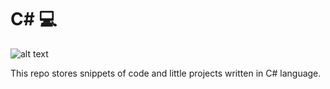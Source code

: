 # C# 💻

![alt text](https://imgs.search.brave.com/YC3ZfOcqeIi4LTWe548ICr_H1qGUgxseMiwKDCXUfr8/rs:fit:1200:630:1/g:ce/aHR0cHM6Ly9yZXMu/Y2xvdWRpbmFyeS5j/b20vdGVlcHVibGlj/L2ltYWdlL3ByaXZh/dGUvcy0tUl96MFVR/ZHgtLS90X1ByZXZp/ZXcvYl9yZ2I6MTkx/OTE5LGNfbHBhZCxm/X2pwZyxoXzYzMCxx/XzkwLHdfMTIwMC92/MTU3MTk1NTE1Mi9w/cm9kdWN0aW9uL2Rl/c2lnbnMvNjQ1ODEy/NV8wLmpwZw "Csharp Wallpaper")

This repo stores snippets of code and little projects written in C# language. 
